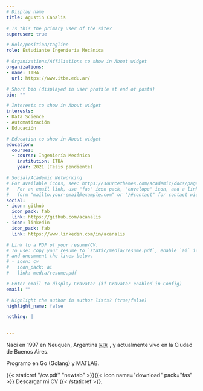 ```yaml
---
# Display name
title: Agustin Canalis

# Is this the primary user of the site?
superuser: true

# Role/position/tagline
role: Estudiante Ingeniería Mecánica

# Organizations/Affiliations to show in About widget
organizations:
- name: ITBA
  url: https://www.itba.edu.ar/

# Short bio (displayed in user profile at end of posts)
bio: ""

# Interests to show in About widget
interests:
- Data Science
- Automatización
- Educación

# Education to show in About widget
education:
  courses:
  - course: Ingeniería Mecánica
    institution: ITBA
    year: 2021 (Tesis pendiente)

# Social/Academic Networking
# For available icons, see: https://sourcethemes.com/academic/docs/page-builder/#icons
#   For an email link, use "fas" icon pack, "envelope" icon, and a link in the
#   form "mailto:your-email@example.com" or "/#contact" for contact widget.
social:
- icon: github
  icon_pack: fab
  link: https://github.com/acanalis
- icon: linkedin
  icon_pack: fab
  link: https://www.linkedin.com/in/acanalis

# Link to a PDF of your resume/CV.
# To use: copy your resume to `static/media/resume.pdf`, enable `ai` icons in `params.toml`, 
# and uncomment the lines below.
# - icon: cv
#   icon_pack: ai
#   link: media/resume.pdf

# Enter email to display Gravatar (if Gravatar enabled in Config)
email: ""

# Highlight the author in author lists? (true/false)
highlight_name: false

nothing: |
  

---
```


Nací en 1997 en Neuquén, Argentina :argentina: , y actualmente vivo en la Ciudad de Buenos Aires. 

Programo en Go (Golang) y MATLAB. 

{{< staticref "/cv.pdf" "newtab" >}}{{< icon name="download" pack="fas" >}} Descargar mi CV {{< /staticref >}}.